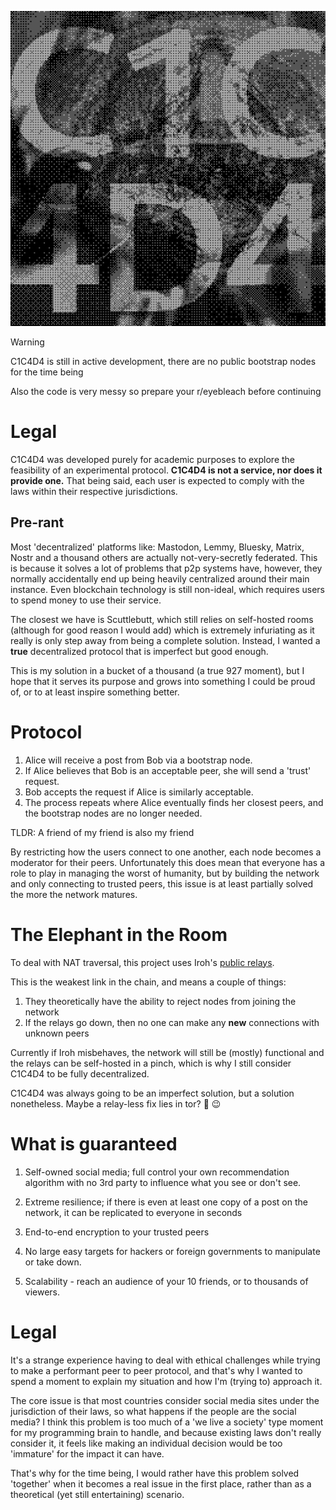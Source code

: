 
<p align=center>
    <img src="media/c1c4d4.png" width=512px>
</p>

> [!WARNING]  
> C1C4D4 is still in active development, there are no public bootstrap nodes for the time being
>
> Also the code is very messy so prepare your r/eyebleach before continuing

# Legal

C1C4D4 was developed purely for academic purposes to explore the feasibility of an experimental protocol. **C1C4D4 is not a service, nor does it provide one.** That being said, each user is expected to comply with the laws within their respective jurisdictions.

## Pre-rant

Most 'decentralized' platforms like: Mastodon, Lemmy, Bluesky, Matrix, Nostr and a thousand others are actually not-very-secretly federated. This is because it solves a lot of problems that p2p systems have, however, they normally accidentally end up being heavily centralized around their main instance. Even blockchain technology is still non-ideal, which requires users to spend money to use their service.

The closest we have is Scuttlebutt, which still relies on self-hosted rooms (although for good reason I would add) which is extremely infuriating as it really is only step away from being a complete solution. Instead, I wanted a **true** decentralized protocol that is imperfect but good enough. 

This is my solution in a bucket of a thousand (a true 927 moment), but I hope that it serves its purpose and grows into something I could be proud of, or to at least inspire something better.

# Protocol

1. Alice will receive a post from Bob via a bootstrap node.
2. If Alice believes that Bob is an acceptable peer, she will send a 'trust' request.
3. Bob accepts the request if Alice is similarly acceptable. 
4. The process repeats where Alice eventually finds her closest peers, and the bootstrap nodes are no longer needed.

TLDR: A friend of my friend is also my friend

By restricting how the users connect to one another, each node becomes a moderator for their peers. Unfortunately this does mean that everyone has a role to play in managing the worst of humanity, but by building the network and only connecting to trusted peers, this issue is at least partially solved the more the network matures. 

# The Elephant in the Room

To deal with NAT traversal, this project uses Iroh's [public relays](https://www.iroh.computer/docs/concepts/relay).

This is the weakest link in the chain, and means a couple of things:
1. They theoretically have the ability to reject nodes from joining the network
2. If the relays go down, then no one can make any **new** connections with unknown peers

Currently if Iroh misbehaves, the network will still be (mostly) functional and the relays can be self-hosted in a pinch, which is why I still consider C1C4D4 to be fully decentralized. 

C1C4D4 was always going to be an imperfect solution, but a solution nonetheless. Maybe a relay-less fix lies in tor? 🤔 😉



# What is guaranteed

1. Self-owned social media; full control your own recommendation algorithm with no 3rd party to influence what you see or don't see.

2. Extreme resilience; if there is even at least one copy of a post on the network, it can be replicated to everyone in seconds

3. End-to-end encryption to your trusted peers

4. No large easy targets for hackers or foreign governments to manipulate or take down.

5. Scalability - reach an audience of your 10 friends, or to thousands of viewers.

# Legal

It's a strange experience having to deal with ethical challenges while trying to make a performant peer to peer protocol, and that's why I wanted to spend a moment to explain my situation and how I'm (trying to) approach it.

The core issue is that most countries consider social media sites under the jurisdiction of their laws, so what happens if the people are the social media? I think this problem is too much of a 'we live a society' type moment for my programming brain to handle, and because existing laws don't really consider it, it feels like making an individual decision would be too 'immature' for the impact it can have.

That's why for the time being, I would rather have this problem solved 'together' when it becomes a real issue in the first place, rather than as a theoretical (yet still entertaining) scenario.




